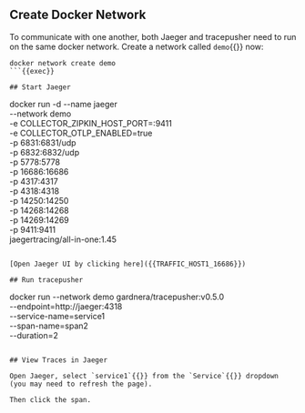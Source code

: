## Create Docker Network

To communicate with one another, both Jaeger and tracepusher need to run on the same docker network. Create a network called `demo`{{}} now:

```
docker network create demo
```{{exec}}

## Start Jaeger

```
docker run -d --name jaeger \
  --network demo \
  -e COLLECTOR_ZIPKIN_HOST_PORT=:9411 \
  -e COLLECTOR_OTLP_ENABLED=true \
  -p 6831:6831/udp \
  -p 6832:6832/udp \
  -p 5778:5778 \
  -p 16686:16686 \
  -p 4317:4317 \
  -p 4318:4318 \
  -p 14250:14250 \
  -p 14268:14268 \
  -p 14269:14269 \
  -p 9411:9411 \
  jaegertracing/all-in-one:1.45
```{{exec}}

[Open Jaeger UI by clicking here]({{TRAFFIC_HOST1_16686}})

## Run tracepusher

```
docker run --network demo gardnera/tracepusher:v0.5.0 \
  --endpoint=http://jaeger:4318 \
  --service-name=service1 \
  --span-name=span2 \
  --duration=2
```{{exec}}

## View Traces in Jaeger

Open Jaeger, select `service1`{{}} from the `Service`{{}} dropdown (you may need to refresh the page).

Then click the span.